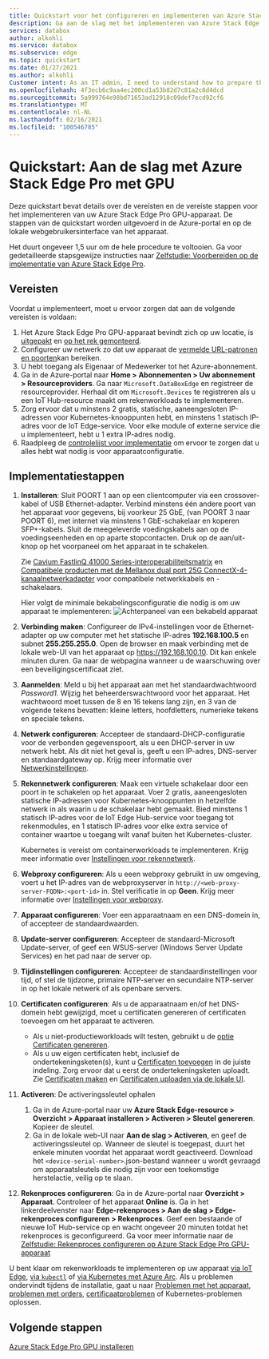 ```yaml
---
title: Quickstart voor het configureren en implementeren van Azure Stack Edge GPU | Microsoft Docs
description: Ga aan de slag met het implementeren van Azure Stack Edge GPU nadat het apparaat is ontvangen.
services: databox
author: alkohli
ms.service: databox
ms.subservice: edge
ms.topic: quickstart
ms.date: 01/27/2021
ms.author: alkohli
Customer intent: As an IT admin, I need to understand how to prepare the portal to quickly deploy Azure Stack Edge so I can use it to transfer data to Azure.
ms.openlocfilehash: 4f3ecb6c9aa4ec200cd1a53b82d7c81a2c8d4dcd
ms.sourcegitcommit: 5a999764e98bd71653ad12918c09def7ecd92cf6
ms.translationtype: MT
ms.contentlocale: nl-NL
ms.lasthandoff: 02/16/2021
ms.locfileid: "100546785"
---
```

# <a name="quickstart-get-started-with-azure-stack-edge-pro-with-gpu"></a>Quickstart: Aan de slag met Azure Stack Edge Pro met GPU 

Deze quickstart bevat details over de vereisten en de vereiste stappen voor het implementeren van uw Azure Stack Edge Pro GPU-apparaat. De stappen van de quickstart worden uitgevoerd in de Azure-portal en op de lokale webgebruikersinterface van het apparaat. 

Het duurt ongeveer 1,5 uur om de hele procedure te voltooien. Ga voor gedetailleerde stapsgewijze instructies naar [Zelfstudie: Voorbereiden op de implementatie van Azure Stack Edge Pro](azure-stack-edge-gpu-deploy-prep.md#deployment-configuration-checklist). 


## <a name="prerequisites"></a>Vereisten

Voordat u implementeert, moet u ervoor zorgen dat aan de volgende vereisten is voldaan:

1. Het Azure Stack Edge Pro GPU-apparaat bevindt zich op uw locatie, is [uitgepakt](azure-stack-edge-gpu-deploy-install.md#unpack-the-device) en [op het rek gemonteerd](azure-stack-edge-gpu-deploy-install.md#rack-the-device). 
1. Configureer uw netwerk zo dat uw apparaat de [vermelde URL-patronen en poorten](azure-stack-edge-gpu-system-requirements.md#networking-port-requirements)kan bereiken. 
1. U hebt toegang als Eigenaar of Medewerker tot het Azure-abonnement.
1. Ga in de Azure-portal naar **Home > Abonnementen > Uw abonnement > Resourceproviders**. Ga naar `Microsoft.DataBoxEdge` en registreer de resourceprovider. Herhaal dit om `Microsoft.Devices` te registreren als u een IoT Hub-resource maakt om rekenworkloads te implementeren.
1. Zorg ervoor dat u minstens 2 gratis, statische, aaneengesloten IP-adressen voor Kubernetes-knooppunten hebt, en minstens 1 statisch IP-adres voor de IoT Edge-service. Voor elke module of externe service die u implementeert, hebt u 1 extra IP-adres nodig.
1. Raadpleeg de [controlelijst voor implementatie](azure-stack-edge-gpu-deploy-checklist.md) om ervoor te zorgen dat u alles hebt wat nodig is voor apparaatconfiguratie. 


## <a name="deployment-steps"></a>Implementatiestappen

1. **Installeren**: Sluit POORT 1 aan op een clientcomputer via een crossover-kabel of USB Ethernet-adapter. Verbind minstens één andere poort van het apparaat voor gegevens, bij voorkeur 25 GbE, (van POORT 3 naar POORT 6), met internet via minstens 1 GbE-schakelaar en koperen SFP+-kabels. Sluit de meegeleverde voedingskabels aan op de voedingseenheden en op aparte stopcontacten. Druk op de aan/uit-knop op het voorpaneel om het apparaat in te schakelen.  

    Zie [Cavium FastlinQ 41000 Series-interoperabiliteitsmatrix](https://www.marvell.com/documents/xalflardzafh32cfvi0z/) en [Compatibele producten met de Mellanox dual port 25G ConnectX-4-kanaalnetwerkadapter](https://docs.mellanox.com/display/ConnectX4LxFirmwarev14271016/Firmware+Compatible+Products) voor compatibele netwerkkabels en -schakelaars.

    Hier volgt de minimale bekabelingsconfiguratie die nodig is om uw apparaat te implementeren:  ![Achterpaneel van een bekabeld apparaat](./media/azure-stack-edge-gpu-quickstart/backplane-min-cabling-1.png)

2. **Verbinding maken**: Configureer de IPv4-instellingen voor de Ethernet-adapter op uw computer met het statische IP-adres **192.168.100.5** en subnet **255.255.255.0**. Open de browser en maak verbinding met de lokale web-UI van het apparaat op https://192.168.100.10. Dit kan enkele minuten duren. Ga naar de webpagina wanneer u de waarschuwing over een beveiligingscertificaat ziet.

3. **Aanmelden**: Meld u bij het apparaat aan met het standaardwachtwoord *Password1*. Wijzig het beheerderswachtwoord voor het apparaat. Het wachtwoord moet tussen de 8 en 16 tekens lang zijn, en 3 van de volgende tekens bevatten: kleine letters, hoofdletters, numerieke tekens en speciale tekens.

4. **Netwerk configureren**: Accepteer de standaard-DHCP-configuratie voor de verbonden gegevenspoort, als u een DHCP-server in uw netwerk hebt. Als dit niet het geval is, geeft u een IP-adres, DNS-server en standaardgateway op. Krijg meer informatie over [Netwerkinstellingen](azure-stack-edge-gpu-deploy-configure-network-compute-web-proxy.md#configure-network).

5. **Rekennetwerk configureren**: Maak een virtuele schakelaar door een poort in te schakelen op het apparaat. Voer 2 gratis, aaneengesloten statische IP-adressen voor Kubernetes-knooppunten in hetzelfde netwerk in als waarin u de schakelaar hebt gemaakt. Bied minstens 1 statisch IP-adres voor de IoT Edge Hub-service voor toegang tot rekenmodules, en 1 statisch IP-adres voor elke extra service of container waartoe u toegang wilt vanaf buiten het Kubernetes-cluster. 

    Kubernetes is vereist om containerworkloads te implementeren. Krijg meer informatie over [Instellingen voor rekennetwerk](azure-stack-edge-gpu-deploy-configure-network-compute-web-proxy.md#enable-compute-network).

6. **Webproxy configureren**: Als u eeen webproxy gebruikt in uw omgeving, voert u het IP-adres van de webproxyserver in `http://<web-proxy-server-FQDN>:<port-id>` in. Stel verificatie in op **Geen**. Krijg meer informatie over [Instellingen voor webproxy](azure-stack-edge-gpu-deploy-configure-network-compute-web-proxy.md#configure-web-proxy).

7. **Apparaat configureren**: Voer een apparaatnaam en een DNS-domein in, of accepteer de standaardwaarden. 

8. **Update-server configureren**: Accepteer de standaard-Microsoft Update-server, of geef een WSUS-server (Windows Server Update Services) en het pad naar de server op. 

9. **Tijdinstellingen configureren**: Accepteer de standaardinstellingen voor tijd, of stel de tijdzone, primaire NTP-server en secundaire NTP-server in op het lokale netwerk of als openbare servers.

10. **Certificaten configureren**: Als u de apparaatnaam en/of het DNS-domein hebt gewijzigd, moet u certificaten genereren of certificaten toevoegen om het apparaat te activeren. 

    - Als u niet-productieworkloads wilt testen, gebruikt u de [optie Certificaten genereren](azure-stack-edge-gpu-deploy-configure-certificates.md#generate-device-certificates). 
    - Als u uw eigen certificaten hebt, inclusief de ondertekeningsketen(s), kunt u [Certificaten toevoegen](azure-stack-edge-gpu-deploy-configure-certificates.md#bring-your-own-certificates) in de juiste indeling. Zorg ervoor dat u eerst de ondertekeningsketen uploadt. Zie [Certificaten maken](azure-stack-edge-gpu-create-certificates-tool.md) en [Certificaten uploaden via de lokale UI](azure-stack-edge-gpu-deploy-configure-certificates.md#bring-your-own-certificates).

11. **Activeren**: De activeringssleutel ophalen 

    1. Ga in de Azure-portal naar uw **Azure Stack Edge-resource > Overzicht > Apparaat installeren > Activeren > Sleutel genereren**. Kopieer de sleutel. 
    1. Ga in de lokale web-UI naar **Aan de slag > Activeren**, en geef de activeringssleutel op. Wanneer de sleutel is toegepast, duurt het enkele minuten voordat het apparaat wordt geactiveerd. Download het `<device-serial-number>`.json-bestand wanneer u wordt gevraagd om apparaatsleutels die nodig zijn voor een toekomstige herstelactie, veilig op te slaan. 

12. **Rekenproces configureren**: Ga in de Azure-portal naar **Overzicht > Apparaat**. Controleer of het apparaat **Online** is. Ga in het linkerdeelvenster naar **Edge-rekenproces > Aan de slag > Edge-rekenproces configureren > Rekenproces**. Geef een bestaande of nieuwe IoT Hub-service op en wacht ongeveer 20 minuten totdat het rekenproces is geconfigureerd. Ga voor meer informatie naar de [Zelfstudie: Rekenproces configureren op Azure Stack Edge Pro GPU-apparaat](azure-stack-edge-gpu-deploy-configure-compute.md)

U bent klaar om rekenworkloads te implementeren op uw apparaat [via IoT Edge](azure-stack-edge-gpu-deploy-sample-module-marketplace.md), [via `kubectl`](azure-stack-edge-gpu-create-kubernetes-cluster.md) of [via Kubernetes met Azure Arc](azure-stack-edge-gpu-deploy-arc-kubernetes-cluster.md). Als u problemen ondervindt tijdens de installatie, gaat u naar [Problemen met het apparaat](), [problemen met orders](azure-stack-edge-gpu-troubleshoot.md), [certificaatproblemen](azure-stack-edge-gpu-certificate-troubleshooting.md) of Kubernetes-problemen oplossen. 

## <a name="next-steps"></a>Volgende stappen

[Azure Stack Edge Pro GPU installeren](./azure-stack-edge-gpu-deploy-install.md)



